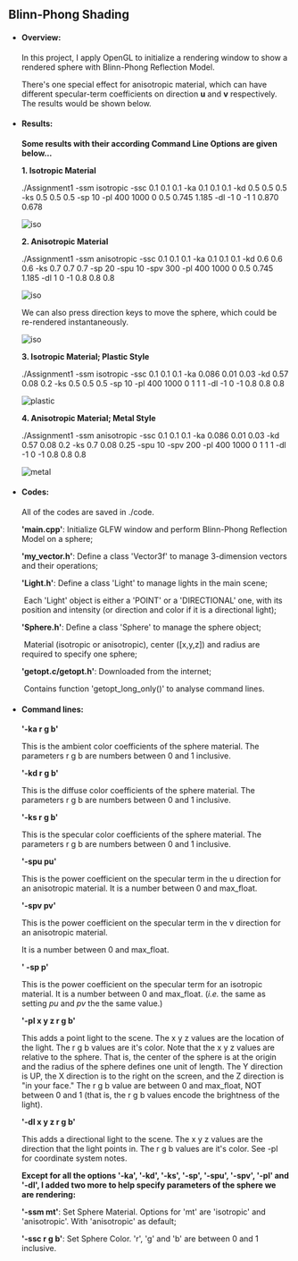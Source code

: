 ## Blinn-Phong Shading

- #### Overview:

  In this project, I apply OpenGL to initialize a rendering window to show a rendered sphere with Blinn-Phong Reflection Model. 

  There's one special effect for anisotropic material, which can have different  specular-term coefficients on direction __u__ and __v__ respectively. The results would be shown below.

  

- #### Results:

  __Some results with their according Command Line Options are given below...__

  __1. Isotropic Material__
  
  ./Assignment1 -ssm isotropic -ssc 0.1 0.1 0.1 -ka 0.1 0.1 0.1 -kd 0.5 0.5 0.5 -ks 0.5 0.5 0.5 -sp 10 -pl 400 1000 0 0.5 0.745 1.185 -dl -1 0 -1 1 0.870 0.678

     <img src="Results\isotropic.png" alt="iso" style="zoom:100%;" />

     


  __2. Anisotropic Material__
  
  ./Assignment1 -ssm anisotropic -ssc 0.1 0.1 0.1 -ka 0.1 0.1 0.1 -kd 0.6 0.6 0.6 -ks 0.7 0.7 0.7 -sp 20 -spu 10 -spv 300 -pl 400 1000 0 0.5 0.745 1.185 -dl 1 0 -1 0.8 0.8 0.8

     <img src="Results\anisotropic.png" alt="iso" style="zoom:100%;" />

     We can also press direction keys to move the sphere, which could be re-rendered instantaneously.

     <img src="Results\anisotropic_moved.png" alt="iso" style="zoom:100%;" />

     


  __3. Isotropic Material; Plastic Style__
  
  ./Assignment1 -ssm isotropic -ssc 0.1 0.1 0.1 -ka 0.086 0.01 0.03 -kd 0.57 0.08 0.2 -ks 0.5 0.5 0.5 -sp 10 -pl 400 1000 0 1 1 1 -dl -1 0 -1 0.8 0.8 0.8

     <img src="Results\plastic_effect.png" alt="plastic" style="zoom:100%;" />
     
     

  __4. Anisotropic Material; Metal Style__
  
  ./Assignment1 -ssm anisotropic -ssc 0.1 0.1 0.1 -ka 0.086 0.01 0.03 -kd 0.57 0.08 0.2 -ks 0.7 0.08 0.25 -spu 10 -spv 200 -pl 400 1000 0 1 1 1 -dl -1 0 -1 0.8 0.8 0.8

     <img src="Results\metal_effect.png" alt="metal" style="zoom:100%;" />

- #### Codes:

  All of the codes are saved in ./code.

  __'main.cpp'__: Initialize GLFW window and perform Blinn-Phong Reflection Model on a sphere;

  __'my_vector.h'__: Define a class 'Vector3f' to manage 3-dimension vectors and their 						   operations;

  __'Light.h'__: Define a class 'Light' to manage lights in the main scene;

  ​				 Each 'Light' object is either a 'POINT' or a 'DIRECTIONAL' one, with its position and 				 intensity (or direction and color if it is a directional light);

  __'Sphere.h'__: Define a class 'Sphere' to manage the sphere object;

  ​				     Material (isotropic or anisotropic), center ([x,y,z]) and radius are required to 					 specify one sphere;

  __'getopt.c/getopt.h'__: Downloaded from the internet;	

  ​									 Contains function 'getopt_long_only()' to analyse command lines.

  

- #### Command lines:

  __'-ka r g b'__ 

  This is the ambient color coefficients of the sphere material. The parameters r g b are numbers between 0 and 1 inclusive. 

  

  __'-kd r g b'__ 

  This is the diffuse color coefficients of the sphere material. The parameters r g b are numbers between 0 and 1 inclusive. 

  

  __'-ks r g b'__

  This is the specular color coefficients of the sphere material. The parameters r g b are numbers between 0 and 1 inclusive. 

  

  __'-spu pu'__ 

  This is the power coefficient on the specular term in the u direction for an anisotropic material.  It is a number between 0 and max_float.

  

  __'-spv pv'__ 

  This is the power coefficient on the specular term in the v direction for an anisotropic material. 

  It is a number between 0 and max_float.

  

  __' -sp p'__ 

  This is the power coefficient on the specular term for an isotropic material. It is a number between 0 and max_float. (*i.e.* the same as setting *pu* and *pv* the the same value.)

  

  __'-pl x y z r g b'__

  This adds a point light to the scene. The x y z values are the location of the light. The r g b values are it's color. Note that the x y z values are relative to the sphere. That is, the center of the sphere is at the origin and the radius of the sphere defines one unit of length. The Y direction is UP, the X direction is to the right on the screen, and the Z direction is "in your face." The r g b value are between 0 and max_float, NOT between 0 and 1 (that is, the r g b values encode the brightness of the light). 

  

  __'-dl x y z r g b'__ 

  This adds a directional light to the scene. The x y z values are the direction that the light points in. The r g b values are it's color. See -pl for coordinate system notes. 

  

  __Except for all the options '-ka', '-kd', '-ks', '-sp', '-spu', '-spv', '-pl' and '-dl', I added two more to help specify parameters of the sphere we are rendering:__

  __'-ssm mt'__: Set Sphere Material. Options for 'mt' are 'isotropic' and 'anisotropic'. With  				   'anisotropic' as default;

  __'-ssc r g b'__: Set Sphere Color. 'r', 'g' and 'b' are between 0 and 1 inclusive.

  



